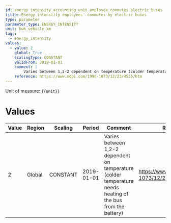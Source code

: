```yaml
---
id: energy_intensity_accounting_unit_employee_commutes_electric_buses
title: Energy intenstity employees' commutes by electric buses
type: parameter
parameter_type: ENERGY_INTENSITY
unit: kwh_vehicle_km
tags:
  - energy_intensity
values:
  - value: 2
    global: True
    scalingType: CONSTANT
    validFrom: 2019-01-01
    comment: |
        Varies between 1,2-2 dependent on temperature (colder temperature needs heating of the bus from the battery)
    reference: https://www.mdpi.com/1996-1073/12/23/4535/htm
---
```



Unit of measure: `{{unit}}`


# Values


| Value | Region | Scaling | Period | Comment | Reference |
|-------|--------|---------|--------|---------|-----------|
| 2 | Global | CONSTANT | 2019-01-01 | Varies between 1,2-2 dependent on temperature (colder temperature needs heating of the bus from the battery) | https://www.mdpi.com/1996-1073/12/23/4535/htm |


